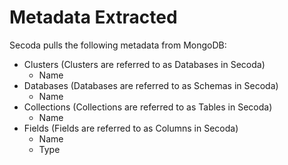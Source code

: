 # Metadata Extracted

Secoda pulls the following metadata from MongoDB:

* Clusters (Clusters are referred to as Databases in Secoda)
  * Name
* Databases (Databases are referred to as Schemas in Secoda)
  * Name
* Collections (Collections are referred to as Tables in Secoda)
  * Name
* Fields (Fields are referred to as Columns in Secoda)
  * Name
  * Type

